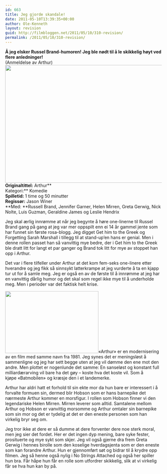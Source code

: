 ```yaml
---
id: 663
title: Jeg gjorde skandale!
date: 2011-05-10T13:39:35+00:00
author: Ole-Kenneth
layout: revision
guid: http://filmbloggen.net/2011/05/10/310-revision/
permalink: /2011/05/10/310-revision/
---
```

**Å jeg elsker Russel Brand-humoren! Jeg ble nødt til å le skikkelig høyt ved flere anledninger!**  
(Anmeldelse av Arthur)  
[<img class="alignnone size-medium wp-image-291" src="http://filmbloggen.webalive.no/files/2011/05/arthur.jpg?w=300" alt="" width="571" height="378" />](http://filmbloggen.webalive.no/files/2011/05/arthur.jpg)  
**Originaltittel:** Arthur**  
Kategori:** Komedie  
**Spilletid:** 1 time og 50 minutter  
**Regissør:** Jason Winer  
**Med: **Russell Brand, Jennifer Garner, Helen Mirren, Greta Gerwig, Nick Nolte, Luis Guzman, Geraldine James og Leslie Hendrix

Jeg skal ærlig innrømme at når jeg begynte å høre one-linerne til Russel Brand gang på gang at jeg var mer oppspilt enn ei 14 år gammel jente som har funnet sin første rosa-blogg. Jeg digget Get him to the Greek og Forgetting Sarah Marshall i tillegg til at stand-up&#8217;en hans er genial. Men i denne rollen passet han så vanvittig mye bedre, der i Get him to the Greek ble dratt litt for langt et par ganger og Brand tok litt for mye av stoppet han opp i Arthur.

Det var i flere tilfeller under Arthur at det kom fem-seks one-linere etter hverandre og jeg fikk så sinnsykt latterkrampe at jeg vurderte å ta en kjapp tur ut for å samle meg. Jeg er også en av de første til å innrømme at jeg har en vanvittig dårlig humor og det skal som regel ikke mye til å underholde meg. Men i perioder var det faktisk helt krise.

[<img class="alignleft size-medium wp-image-312" src="http://filmbloggen.webalive.no/files/2011/05/arthur2.jpg?w=300" alt="" width="300" height="199" />](http://filmbloggen.webalive.no/files/2011/05/arthur2.jpg)«Arthur» er en modernisering av en film med samme navn fra 1981. Jeg synes det er meningsløst å sammenligne og jeg har sett begge uten at jeg vil dømme den ene mot den andre. Men plottet er nogenlunde det samme: En sanseløst og konstant full milliardærarving vil bare ha det gøy &#8211; koste hva det koste vil. Som å kjøpe «Batmobilen» og kræsje den i et landemerke.

Arthur har aldri hatt et forhold til sin ekte mor da hun bare er interessert i å forvalte formuen sin, dermed blir Hobson som er hans barnepike det nærmeste Arthur kommer en morsfigur. I rollen som Hobson finner vi den legendariske Helen Mirren. Mirren leverer som alltid. Samtalene mellom Arthur og Hobson er vanvittig morsomme og Arthur omtaler sin barnepike som sin mor og det er tydelig at det er den eneste personen som han virkelig bryr seg om.

Jeg tror ikke at dere er så dumme at dere forventer dere noe sterk moral, men jeg sier det fordet. Her er det ingen dyp mening, bare syke fester, prosituerte og mye sykt som skjer. Jeg vil også gjerne dra frem Greta Gerwig i hennes birolle som den koselige hverdagsjenta som er den eneste som kan forandre Arthur. Hun er gjennomført søt og bidrar til å krydre opp filmen. Jeg så henne også nylig i No Strings Attached og også her spiller hun bra. Får håpe hun får en rolle som utfordrer skikkelig, slik at vi virkelig får se hva hun kan by på.